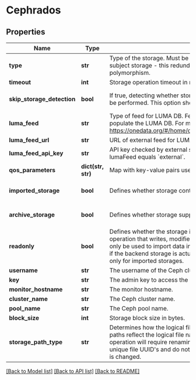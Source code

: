 # Cephrados

## Properties
Name | Type | Description | Notes
------------ | ------------- | ------------- | -------------
**type** | **str** | Type of the storage. Must be given explicitly and must match the actual type of subject storage - this redundancy is needed due to limitations of OpenAPI polymorphism.  | 
**timeout** | **int** | Storage operation timeout in milliseconds. | [optional] 
**skip_storage_detection** | **bool** | If true, detecting whether storage is directly accessible by the Oneclient will not be performed. This option should be set to true on readonly storages.  | [optional] [default to False]
**luma_feed** | **str** | Type of feed for LUMA DB. Feed is a source of user/group mappings used to populate the LUMA DB. For more info please read: https://onedata.org/#/home/documentation/doc/administering_onedata/luma.html  | [optional] [default to 'auto']
**luma_feed_url** | **str** | URL of external feed for LUMA DB. Relevant only if lumaFeed equals &#x60;external&#x60;. | [optional] 
**luma_feed_api_key** | **str** | API key checked by external service used as feed for LUMA DB. Relevant only if lumaFeed equals &#x60;external&#x60;.  | [optional] 
**qos_parameters** | **dict(str, str)** | Map with key-value pairs used for describing storage QoS parameters. | [optional] 
**imported_storage** | **bool** | Defines whether storage contains existing data to be imported.  | [optional] [default to False]
**archive_storage** | **bool** | Defines whether storage supports long-term dataset archiving.  | [optional] [default to False]
**readonly** | **bool** | Defines whether the storage is readonly. If enabled, Oneprovider will block any operation that writes, modifies or deletes data on the storage. Such storage can only be used to import data into the space. Mandatory to ensure proper behaviour if the backend storage is actually configured as readonly. This option is available only for imported storages.  | [optional] [default to False]
**username** | **str** | The username of the Ceph cluster administrator. | 
**key** | **str** | The admin key to access the Ceph cluster. | 
**monitor_hostname** | **str** | The monitor hostname. | 
**cluster_name** | **str** | The Ceph cluster name. | 
**pool_name** | **str** | The Ceph pool name. | 
**block_size** | **int** | Storage block size in bytes. | [optional] 
**storage_path_type** | **str** | Determines how the logical file paths will be mapped on the storage. &#x27;canonical&#x27; paths reflect the logical file names and directory structure, however each rename operation will require renaming the files on the storage. &#x27;flat&#x27; paths are based on unique file UUID&#x27;s and do not require on-storage rename when logical file name is changed.  | [optional] [default to 'flat']

[[Back to Model list]](../README.md#documentation-for-models) [[Back to API list]](../README.md#documentation-for-api-endpoints) [[Back to README]](../README.md)

